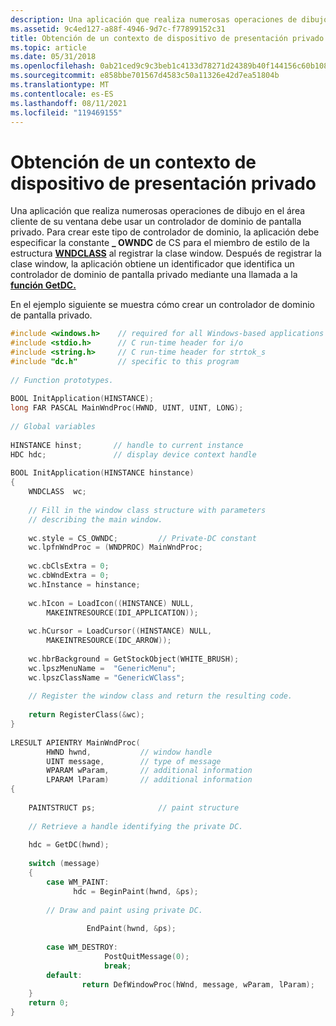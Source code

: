 ```yaml
---
description: Una aplicación que realiza numerosas operaciones de dibujo en el área cliente de su ventana debe usar un controlador de dominio de pantalla privado.
ms.assetid: 9c4ed127-a88f-4946-9d7c-f77899152c31
title: Obtención de un contexto de dispositivo de presentación privado
ms.topic: article
ms.date: 05/31/2018
ms.openlocfilehash: 0ab21ced9c9c3beb1c4133d78271d24389b40f144156c60b1085679e922256ad
ms.sourcegitcommit: e858bbe701567d4583c50a11326e42d7ea51804b
ms.translationtype: MT
ms.contentlocale: es-ES
ms.lasthandoff: 08/11/2021
ms.locfileid: "119469155"
---
```

# <a name="obtaining-a-private-display-device-context"></a>Obtención de un contexto de dispositivo de presentación privado

Una aplicación que realiza numerosas operaciones de dibujo en el área cliente de su ventana debe usar un controlador de dominio de pantalla privado. Para crear este tipo de controlador de dominio, la aplicación debe especificar la constante **\_ OWNDC** de CS para el miembro de estilo de la estructura [**WNDCLASS**](/windows/win32/api/winuser/ns-winuser-wndclassa) al registrar la clase window. Después de registrar la clase window, la aplicación obtiene un identificador que identifica un controlador de dominio de pantalla privado mediante una llamada a la [**función GetDC.**](/windows/desktop/api/Winuser/nf-winuser-getdc)

En el ejemplo siguiente se muestra cómo crear un controlador de dominio de pantalla privado.


```C++
#include <windows.h>    // required for all Windows-based applications  
#include <stdio.h>      // C run-time header for i/o 
#include <string.h>     // C run-time header for strtok_s  
#include "dc.h"         // specific to this program  
 
// Function prototypes. 
 
BOOL InitApplication(HINSTANCE); 
long FAR PASCAL MainWndProc(HWND, UINT, UINT, LONG); 
 
// Global variables  
 
HINSTANCE hinst;       // handle to current instance  
HDC hdc;               // display device context handle  
 
BOOL InitApplication(HINSTANCE hinstance) 
{ 
    WNDCLASS  wc; 
 
    // Fill in the window class structure with parameters  
    // describing the main window.  
 
    wc.style = CS_OWNDC;         // Private-DC constant  
    wc.lpfnWndProc = (WNDPROC) MainWndProc; 
 
    wc.cbClsExtra = 0; 
    wc.cbWndExtra = 0; 
    wc.hInstance = hinstance; 
 
    wc.hIcon = LoadIcon((HINSTANCE) NULL, 
        MAKEINTRESOURCE(IDI_APPLICATION)); 
 
    wc.hCursor = LoadCursor((HINSTANCE) NULL, 
        MAKEINTRESOURCE(IDC_ARROW)); 
 
    wc.hbrBackground = GetStockObject(WHITE_BRUSH); 
    wc.lpszMenuName =  "GenericMenu"; 
    wc.lpszClassName = "GenericWClass"; 
 
    // Register the window class and return the resulting code.  
 
    return RegisterClass(&wc); 
} 
 
LRESULT APIENTRY MainWndProc( 
        HWND hwnd,           // window handle  
        UINT message,        // type of message  
        WPARAM wParam,       // additional information  
        LPARAM lParam)       // additional information  
{ 
 
    PAINTSTRUCT ps;              // paint structure  
 
    // Retrieve a handle identifying the private DC.  
 
    hdc = GetDC(hwnd); 
 
    switch (message) 
    { 
        case WM_PAINT: 
              hdc = BeginPaint(hwnd, &ps); 
 
        // Draw and paint using private DC. 
        
                 EndPaint(hwnd, &ps);
              
        case WM_DESTROY:
                     PostQuitMessage(0);
                     break;
        default:
                return DefWindowProc(hWnd, message, wParam, lParam);
    }
    return 0;
}
```



 

 
